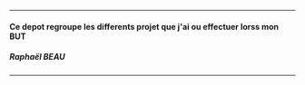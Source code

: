 _________________________________________
#### Ce depot regroupe les differents projet que j'ai ou effectuer lorss mon BUT

##### Raphaël BEAU  
_________________________________________